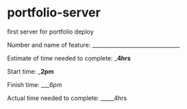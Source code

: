 # portfolio-server
first server for portfolio deploy

Number and name of feature: ________________________________

Estimate of time needed to complete: ___4hrs__

Start time: ___2pm__

Finish time: ____6pm_

Actual time needed to complete: _____4hrs